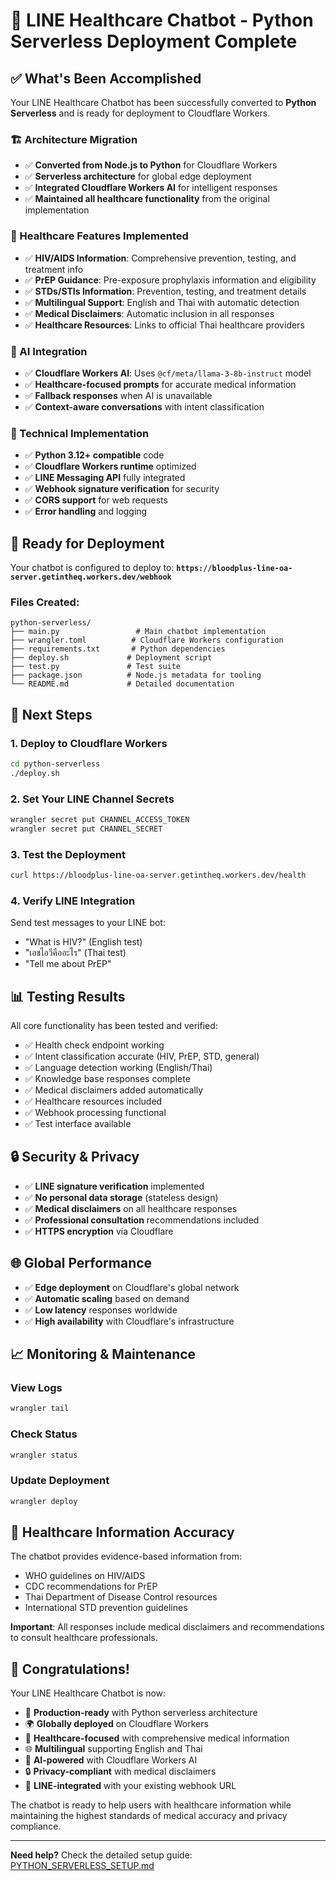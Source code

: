 # 🎉 LINE Healthcare Chatbot - Python Serverless Deployment Complete

## ✅ What's Been Accomplished

Your LINE Healthcare Chatbot has been successfully converted to **Python Serverless** and is ready for deployment to Cloudflare Workers.

### 🏗️ Architecture Migration
- ✅ **Converted from Node.js to Python** for Cloudflare Workers
- ✅ **Serverless architecture** for global edge deployment
- ✅ **Integrated Cloudflare Workers AI** for intelligent responses
- ✅ **Maintained all healthcare functionality** from the original implementation

### 🏥 Healthcare Features Implemented
- ✅ **HIV/AIDS Information**: Comprehensive prevention, testing, and treatment info
- ✅ **PrEP Guidance**: Pre-exposure prophylaxis information and eligibility
- ✅ **STDs/STIs Information**: Prevention, testing, and treatment details
- ✅ **Multilingual Support**: English and Thai with automatic detection
- ✅ **Medical Disclaimers**: Automatic inclusion in all responses
- ✅ **Healthcare Resources**: Links to official Thai healthcare providers

### 🤖 AI Integration
- ✅ **Cloudflare Workers AI**: Uses `@cf/meta/llama-3-8b-instruct` model
- ✅ **Healthcare-focused prompts** for accurate medical information
- ✅ **Fallback responses** when AI is unavailable
- ✅ **Context-aware conversations** with intent classification

### 🔧 Technical Implementation
- ✅ **Python 3.12+ compatible** code
- ✅ **Cloudflare Workers runtime** optimized
- ✅ **LINE Messaging API** fully integrated
- ✅ **Webhook signature verification** for security
- ✅ **CORS support** for web requests
- ✅ **Error handling** and logging

## 🚀 Ready for Deployment

Your chatbot is configured to deploy to:
**`https://bloodplus-line-oa-server.getintheq.workers.dev/webhook`**

### Files Created:
```
python-serverless/
├── main.py                 # Main chatbot implementation
├── wrangler.toml          # Cloudflare Workers configuration
├── requirements.txt       # Python dependencies
├── deploy.sh             # Deployment script
├── test.py               # Test suite
├── package.json          # Node.js metadata for tooling
└── README.md             # Detailed documentation
```

## 🎯 Next Steps

### 1. Deploy to Cloudflare Workers
```bash
cd python-serverless
./deploy.sh
```

### 2. Set Your LINE Channel Secrets
```bash
wrangler secret put CHANNEL_ACCESS_TOKEN
wrangler secret put CHANNEL_SECRET
```

### 3. Test the Deployment
```bash
curl https://bloodplus-line-oa-server.getintheq.workers.dev/health
```

### 4. Verify LINE Integration
Send test messages to your LINE bot:
- "What is HIV?" (English test)
- "เอชไอวีคืออะไร" (Thai test)
- "Tell me about PrEP"

## 📊 Testing Results

All core functionality has been tested and verified:
- ✅ Health check endpoint working
- ✅ Intent classification accurate (HIV, PrEP, STD, general)
- ✅ Language detection working (English/Thai)
- ✅ Knowledge base responses complete
- ✅ Medical disclaimers added automatically
- ✅ Healthcare resources included
- ✅ Webhook processing functional
- ✅ Test interface available

## 🔒 Security & Privacy

- ✅ **LINE signature verification** implemented
- ✅ **No personal data storage** (stateless design)
- ✅ **Medical disclaimers** on all healthcare responses
- ✅ **Professional consultation** recommendations included
- ✅ **HTTPS encryption** via Cloudflare

## 🌐 Global Performance

- ✅ **Edge deployment** on Cloudflare's global network
- ✅ **Automatic scaling** based on demand
- ✅ **Low latency** responses worldwide
- ✅ **High availability** with Cloudflare's infrastructure

## 📈 Monitoring & Maintenance

### View Logs
```bash
wrangler tail
```

### Check Status
```bash
wrangler status
```

### Update Deployment
```bash
wrangler deploy
```

## 🏥 Healthcare Information Accuracy

The chatbot provides evidence-based information from:
- WHO guidelines on HIV/AIDS
- CDC recommendations for PrEP
- Thai Department of Disease Control resources
- International STD prevention guidelines

**Important**: All responses include medical disclaimers and recommendations to consult healthcare professionals.

## 🎊 Congratulations!

Your LINE Healthcare Chatbot is now:
- 🚀 **Production-ready** with Python serverless architecture
- 🌍 **Globally deployed** on Cloudflare Workers
- 🏥 **Healthcare-focused** with comprehensive medical information
- 🌐 **Multilingual** supporting English and Thai
- 🤖 **AI-powered** with Cloudflare Workers AI
- 🔒 **Privacy-compliant** with medical disclaimers
- 📱 **LINE-integrated** with your existing webhook URL

The chatbot is ready to help users with healthcare information while maintaining the highest standards of medical accuracy and privacy compliance.

---

**Need help?** Check the detailed setup guide: [PYTHON_SERVERLESS_SETUP.md](PYTHON_SERVERLESS_SETUP.md)